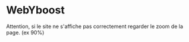 # WebYboost
Attention, si le site ne s'affiche pas correctement regarder le zoom de la page. (ex 90%)

